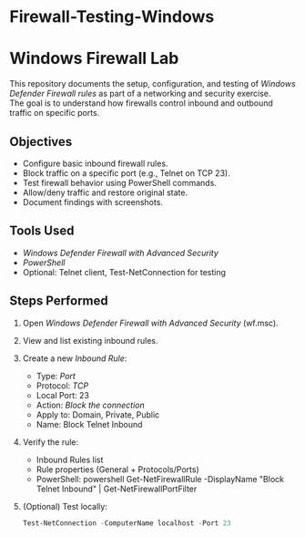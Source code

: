# Firewall-Testing-Windows
# Windows Firewall Lab
This repository documents the setup, configuration, and testing of *Windows Defender Firewall rules* as part of a networking and security exercise.  
The goal is to understand how firewalls control inbound and outbound traffic on specific ports.

##  Objectives
- Configure basic inbound firewall rules.
- Block traffic on a specific port (e.g., Telnet on TCP 23).
- Test firewall behavior using PowerShell commands.
- Allow/deny traffic and restore original state.
- Document findings with screenshots.

##  Tools Used
- *Windows Defender Firewall with Advanced Security*
- *PowerShell*
- Optional: Telnet client, Test-NetConnection for testing

## Steps Performed
1. Open *Windows Defender Firewall with Advanced Security* (wf.msc).
2. View and list existing inbound rules.
3. Create a new *Inbound Rule*:
   - Type: *Port*
   - Protocol: *TCP*
   - Local Port: 23
   - Action: *Block the connection*
   - Apply to: Domain, Private, Public
   - Name: Block Telnet Inbound
4. Verify the rule:
   - Inbound Rules list
   - Rule properties (General + Protocols/Ports)
   - PowerShell:
     powershell
     Get-NetFirewallRule -DisplayName "Block Telnet Inbound" | Get-NetFirewallPortFilter
     
5. (Optional) Test locally:
   ```powershell
   Test-NetConnection -ComputerName localhost -Port 23
